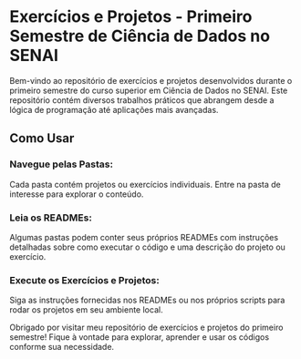 # Exercícios e Projetos - Primeiro Semestre de Ciência de Dados no SENAI

Bem-vindo ao repositório de exercícios e projetos desenvolvidos durante o primeiro semestre do curso superior em Ciência de Dados no SENAI. Este repositório contém diversos trabalhos práticos que abrangem desde a lógica de programação até aplicações mais avançadas.

## Como Usar

### Navegue pelas Pastas:

Cada pasta contém projetos ou exercícios individuais. Entre na pasta de interesse para explorar o conteúdo.

### Leia os READMEs:

Algumas pastas podem conter seus próprios READMEs com instruções detalhadas sobre como executar o código e uma descrição do projeto ou exercício.

### Execute os Exercícios e Projetos:

Siga as instruções fornecidas nos READMEs ou nos próprios scripts para rodar os projetos em seu ambiente local.

Obrigado por visitar meu repositório de exercícios e projetos do primeiro semestre! Fique à vontade para explorar, aprender e usar os códigos conforme sua necessidade.
